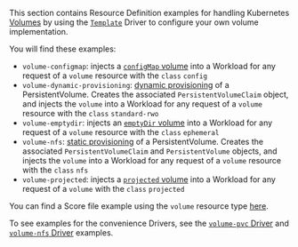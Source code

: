 This section contains Resource Definition examples for handling Kubernetes [Volumes](https://kubernetes.io/docs/concepts/storage/volumes) by using the [`Template`](https://developer.humanitec.com/integration-and-extensions/drivers/generic-drivers/template/) Driver to configure your own volume implementation.

You will find these examples:

- `volume-configmap`: injects a [`configMap` volume](https://kubernetes.io/docs/concepts/storage/volumes/#configmap) into a Workload for any request of a `volume` resource with the `class` `config`
- `volume-dynamic-provisioning`: [dynamic provisioning](https://kubernetes.io/docs/concepts/storage/dynamic-provisioning/) of a PersistentVolume. Creates the associated `PersistentVolumeClaim` object, and injects the `volume` into a Workload for any request of a `volume` resource with the `class` `standard-rwo`
- `volume-emptydir`: injects an [`emptyDir` volume](https://kubernetes.io/docs/concepts/storage/volumes/#emptydir) into a Workload for any request of a `volume` resource with the `class` `ephemeral`
- `volume-nfs`: [static provisioning](https://kubernetes.io/docs/concepts/storage/persistent-volumes/#static) of a PersistentVolume. Creates the associated `PersistentVolumeClaim` and `PersistentVolume` objects, and injects the `volume` into a Workload for any request of a `volume` resource with the `class` `nfs`
- `volume-projected`: injects a [`projected` volume](https://kubernetes.io/docs/concepts/storage/projected-volumes/) into a Workload for any request of a `volume` with the `class` `projected`

You can find a Score file example using the `volume` resource type [here](https://developer.humanitec.com/examples/score/volumes/).

To see examples for the convenience Drivers, see the [`volume-pvc` Driver](https://developer.humanitec.com/examples/resource-definitions/volume-pvc/volumes/) and [`volume-nfs` Driver](https://developer.humanitec.com/examples/resource-definitions/volume-nfs/volumes/) examples.